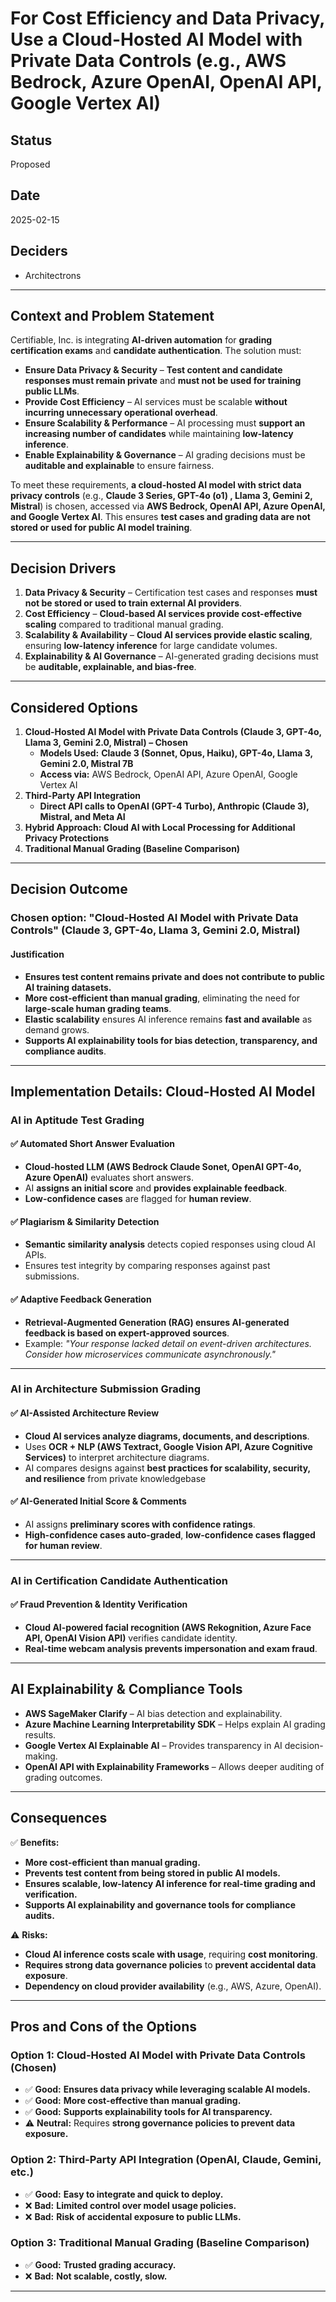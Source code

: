 # For Cost Efficiency and Data Privacy, Use a Cloud-Hosted AI Model with Private Data Controls (e.g., AWS Bedrock, Azure OpenAI, OpenAI API, Google Vertex AI)

## Status
Proposed

## Date
2025-02-15

## Deciders
- Architectrons

---

## Context and Problem Statement

Certifiable, Inc. is integrating **AI-driven automation** for **grading certification exams** and **candidate authentication**. The solution must:

- **Ensure Data Privacy & Security** – **Test content and candidate responses must remain private** and **must not be used for training public LLMs**.
- **Provide Cost Efficiency** – AI services must be scalable **without incurring unnecessary operational overhead**.
- **Ensure Scalability & Performance** – AI processing must **support an increasing number of candidates** while maintaining **low-latency inference**.
- **Enable Explainability & Governance** – AI grading decisions must be **auditable and explainable** to ensure fairness.

To meet these requirements, **a cloud-hosted AI model with strict data privacy controls** (e.g., **Claude 3 Series, GPT-4o (o1) , Llama 3, Gemini 2, Mistral**) is chosen, accessed via **AWS Bedrock, OpenAI API, Azure OpenAI, and Google Vertex AI**. This ensures **test cases and grading data are not stored or used for public AI model training**.

---

## Decision Drivers

1. **Data Privacy & Security** – Certification test cases and responses **must not be stored or used to train external AI providers**.
2. **Cost Efficiency** – **Cloud-based AI services provide cost-effective scaling** compared to traditional manual grading.
3. **Scalability & Availability** – **Cloud AI services provide elastic scaling**, ensuring **low-latency inference** for large candidate volumes.
4. **Explainability & AI Governance** – AI-generated grading decisions must be **auditable, explainable, and bias-free**.

---

## Considered Options

1. **Cloud-Hosted AI Model with Private Data Controls (Claude 3, GPT-4o, Llama 3, Gemini 2.0, Mistral) – Chosen**  
   - **Models Used:** **Claude 3 (Sonnet, Opus, Haiku), GPT-4o, Llama 3, Gemini 2.0, Mistral 7B**
   - **Access via:** AWS Bedrock, OpenAI API, Azure OpenAI, Google Vertex AI  
2. **Third-Party API Integration**  
   - **Direct API calls to OpenAI (GPT-4 Turbo), Anthropic (Claude 3), Mistral, and Meta AI**  
3. **Hybrid Approach: Cloud AI with Local Processing for Additional Privacy Protections**  
4. **Traditional Manual Grading (Baseline Comparison)**  

---

## Decision Outcome

### Chosen option: "Cloud-Hosted AI Model with Private Data Controls" (Claude 3, GPT-4o, Llama 3, Gemini 2.0, Mistral)

#### Justification
- **Ensures test content remains private and does not contribute to public AI training datasets.**
- **More cost-efficient than manual grading**, eliminating the need for **large-scale human grading teams**.
- **Elastic scalability** ensures AI inference remains **fast and available** as demand grows.
- **Supports AI explainability tools for bias detection, transparency, and compliance audits**.

---

## Implementation Details: Cloud-Hosted AI Model

### AI in Aptitude Test Grading

#### ✅ Automated Short Answer Evaluation
- **Cloud-hosted LLM (AWS Bedrock Claude Sonet, OpenAI GPT-4o, Azure OpenAI)** evaluates short answers.
- AI **assigns an initial score** and **provides explainable feedback**.
- **Low-confidence cases** are flagged for **human review**.

#### ✅ Plagiarism & Similarity Detection
- **Semantic similarity analysis** detects copied responses using cloud AI APIs.
- Ensures test integrity by comparing responses against past submissions.

#### ✅ Adaptive Feedback Generation
- **Retrieval-Augmented Generation (RAG) ensures AI-generated feedback is based on expert-approved sources**.
- Example: _"Your response lacked detail on event-driven architectures. Consider how microservices communicate asynchronously."_

---

### AI in Architecture Submission Grading

#### ✅ AI-Assisted Architecture Review
- **Cloud AI services analyze diagrams, documents, and descriptions**.
- Uses **OCR + NLP (AWS Textract, Google Vision API, Azure Cognitive Services)** to interpret architecture diagrams.
- AI compares designs against **best practices for scalability, security, and resilience** from private knowledgebase

#### ✅ AI-Generated Initial Score & Comments
- AI assigns **preliminary scores with confidence ratings**.
- **High-confidence cases auto-graded**, **low-confidence cases flagged for human review**.

---

### AI in Certification Candidate Authentication

#### ✅ Fraud Prevention & Identity Verification
- **Cloud AI-powered facial recognition (AWS Rekognition, Azure Face API, OpenAI Vision API)** verifies candidate identity.
- **Real-time webcam analysis prevents impersonation and exam fraud**.

---

## AI Explainability & Compliance Tools

- **AWS SageMaker Clarify** – AI bias detection and explainability.
- **Azure Machine Learning Interpretability SDK** – Helps explain AI grading results.
- **Google Vertex AI Explainable AI** – Provides transparency in AI decision-making.
- **OpenAI API with Explainability Frameworks** – Allows deeper auditing of grading outcomes.

---

## Consequences

✅ **Benefits:**
- **More cost-efficient than manual grading.**
- **Prevents test content from being stored in public AI models.**
- **Ensures scalable, low-latency AI inference for real-time grading and verification.**
- **Supports AI explainability and governance tools for compliance audits.**

⚠️ **Risks:**
- **Cloud AI inference costs scale with usage**, requiring **cost monitoring**.
- **Requires strong data governance policies** to **prevent accidental data exposure**.
- **Dependency on cloud provider availability** (e.g., AWS, Azure, OpenAI).

---

## Pros and Cons of the Options

### Option 1: Cloud-Hosted AI Model with Private Data Controls **(Chosen)**
- ✅ **Good:** **Ensures data privacy while leveraging scalable AI models.**
- ✅ **Good:** **More cost-effective than manual grading.**
- ✅ **Good:** **Supports explainability tools for AI transparency.**
- ⚠️ **Neutral:** Requires **strong governance policies to prevent data exposure.**

### Option 2: Third-Party API Integration (OpenAI, Claude, Gemini, etc.)
- ✅ **Good:** **Easy to integrate and quick to deploy.**
- ❌ **Bad:** **Limited control over model usage policies.**
- ❌ **Bad:** **Risk of accidental exposure to public LLMs.**

### Option 3: Traditional Manual Grading (Baseline Comparison)
- ✅ **Good:** **Trusted grading accuracy.**
- ❌ **Bad:** **Not scalable, costly, slow.**

---
